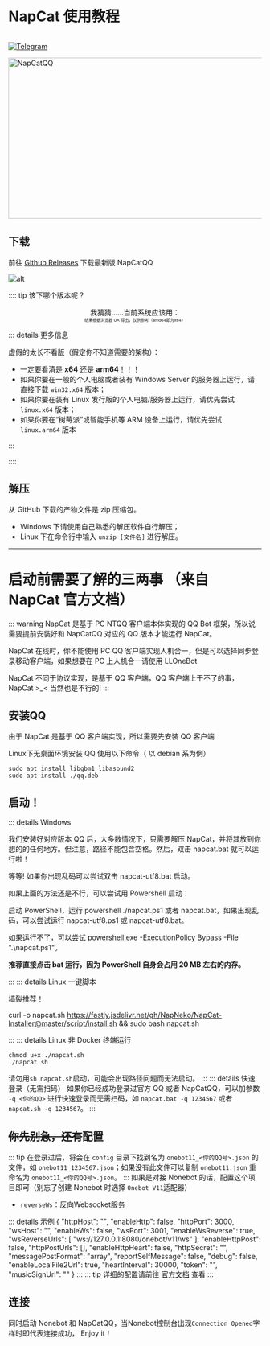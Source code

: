 # NapCat 使用教程

<p style="display: inline-flex">
  <a href="https://github.com/NapNeko/NapCatQQ">
    <img src="https://img.shields.io/badge/Github-black?logo=Github" style="margin-right: 5px" alt="Telegram" />
  </a>
</p>
  <img src="https://socialify.git.ci/NapNeko/NapCatQQ/image?description=1&language=1&logo=https%3A%2F%2Fraw.githubusercontent.com%2FNapNeko%2FNapCatQQ%2Fmain%2Flogo.png&name=1&stargazers=1&theme=Auto" alt="NapCatQQ" width="640" height="320" />

## 下载

前往 [Github Releases](https://github.com/NapNeko/NapCatQQ/releases/latest) 下载最新版 NapCatQQ

![alt](/images/before/napcat_release.png)

:::: tip 该下哪个版本呢？

<div align="center">我猜猜……当前系统应该用：</div>

<NameByPlatform />

<div align="center" style="font-size: 8px">结果根据浏览器 UA 得出，仅供参考（amd64即为x64）</div>

::: details 更多信息

<curtain>虚假的</curtain>太长不看版（假定你不知道需要的架构）：

- 一定要看清是 **x64** 还是 **arm64**！！！
- 如果你要在一般的个人电脑或者装有 Windows Server 的服务器上运行，请直接下载 `win32.x64` 版本；
- 如果你要在装有 Linux 发行版的个人电脑/服务器上运行，请优先尝试 `linux.x64` 版本；
- 如果你要在“树莓派”或智能手机等 ARM 设备上运行，请优先尝试 `linux.arm64` 版本

:::

::::

## 解压

从 GitHub 下载的产物文件是 zip 压缩包。

- Windows 下请使用自己熟悉的解压软件自行解压；
- Linux 下在命令行中输入 `unzip [文件名]` 进行解压。

---

# 启动前需要了解的三两事 （来自 NapCat 官方文档）

::: warning
NapCat 是基于 PC NTQQ 客户端本体实现的 QQ Bot 框架，所以说需要提前安装好和 NapCatQQ 对应的 QQ 版本才能运行 NapCat。

NapCat 在线时，你不能使用 PC QQ 客户端实现人机合一，但是可以选择同步登录移动客户端，如果想要在 PC 上人机合一请使用 LLOneBot

NapCat 不同于协议实现，是基于 QQ 客户端，QQ 客户端上干不了的事，NapCat >\_< 当然也是不行的!
:::

## 安装QQ

由于 NapCat 是基于 QQ 客户端实现，所以需要先安装 QQ 客户端

Linux下无桌面环境安装 QQ 使用以下命令（ 以 debian 系为例）

```
sudo apt install libgbm1 libasound2
sudo apt install ./qq.deb
```

## 启动！

::: details Windows

我们安装好对应版本 QQ 后，大多数情况下，只需要解压 NapCat，并将其放到你想的的任何地方。但注意，路径不能包含空格。然后，双击 napcat.bat 就可以运行啦！

等等! 如果你出现乱码可以尝试双击 napcat-utf8.bat 启动。

如果上面的方法还是不行，可以尝试用 Powershell 启动：

启动 PowerShell，运行 powershell ./napcat.ps1 或者 napcat.bat，如果出现乱码，可以尝试运行 napcat-utf8.ps1 或 napcat-utf8.bat。

如果运行不了，可以尝试 powershell.exe -ExecutionPolicy Bypass -File ".\napcat.ps1"。

**推荐直接点击 bat 运行，因为 PowerShell 自身会占用 20 MB 左右的内存。**

:::
::: details Linux 一键脚本

墙裂推荐！

curl -o napcat.sh https://fastly.jsdelivr.net/gh/NapNeko/NapCat-Installer@master/script/install.sh && sudo bash napcat.sh

:::
::: details Linux 非 Docker
终端运行

```
chmod u+x ./napcat.sh
./napcat.sh
```

请勿用`sh napcat.sh`启动，可能会出现路径问题而无法启动。
:::
::: details 快速登录（无需扫码）
如果你已经成功登录过官方 QQ 或者 NapCatQQ，可以加参数 `-q <你的QQ>` 进行快速登录而无需扫码，如 `napcat.bat -q 1234567` 或者 `napcat.sh -q 1234567`。
:::

## ~~你先别急，还有~~配置

::: tip
在登录过后，将会在 `config` 目录下找到名为 `onebot11_<你的QQ号>.json` 的文件，如 `onebot11_1234567.json`；如果没有此文件可以复制 `onebot11.json` 重命名为 `onebot11_<你的QQ号>.json`。
:::
如果是对接 Nonebot 的话，配置这个项目即可（别忘了创建 Nonebot 时选择 `Onebot V11`适配器）

- `reverseWs`：反向Websocket服务

::: details 示例
{
"httpHost": "",
"enableHttp": false,
"httpPort": 3000,
"wsHost": "",
"enableWs": false,
"wsPort": 3001,
"enableWsReverse": true,
"wsReverseUrls": [
"ws://127.0.0.1:8080/onebot/v11/ws"
],
"enableHttpPost": false,
"httpPostUrls": [],
"enableHttpHeart": false,
"httpSecret": "",
"messagePostFormat": "array",
"reportSelfMessage": false,
"debug": false,
"enableLocalFile2Url": true,
"heartInterval": 30000,
"token": "",
"musicSignUrl": ""
}
:::
::: tip
详细的配置请前往 [官方文档](https://napneko.github.io/zh-CN/guide/config) 查看
:::

## 连接

同时启动 Nonebot 和 NapCatQQ，当Nonebot控制台出现`Connection Opened`字样时即代表连接成功， Enjoy it！
